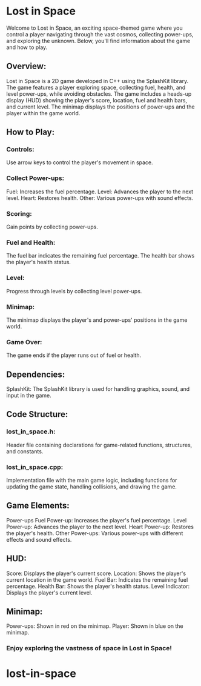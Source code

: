 # Lost in Space
Welcome to Lost in Space, an exciting space-themed game where you control a player navigating through the vast cosmos, collecting power-ups, and exploring the unknown. Below, you'll find information about the game and how to play.

## Overview: 
Lost in Space is a 2D game developed in C++ using the SplashKit library. The game features a player exploring space, collecting fuel, health, and level power-ups, while avoiding obstacles. The game includes a heads-up display (HUD) showing the player's score, location, fuel and health bars, and current level. The minimap displays the positions of power-ups and the player within the game world.

## How to Play: 

### Controls:
Use arrow keys to control the player's movement in space.

### Collect Power-ups:
Fuel: Increases the fuel percentage.
Level: Advances the player to the next level.
Heart: Restores health.
Other: Various power-ups with sound effects.

### Scoring:
Gain points by collecting power-ups.

### Fuel and Health:
The fuel bar indicates the remaining fuel percentage.
The health bar shows the player's health status.

### Level:
Progress through levels by collecting level power-ups.

### Minimap:
The minimap displays the player's and power-ups' positions in the game world.

### Game Over:
The game ends if the player runs out of fuel or health.

## Dependencies:
SplashKit: The SplashKit library is used for handling graphics, sound, and input in the game.

## Code Structure:
### lost_in_space.h: 
Header file containing declarations for game-related functions, structures, and constants.

### lost_in_space.cpp: 
Implementation file with the main game logic, including functions for updating the game state, handling collisions, and drawing the game.

## Game Elements:
Power-ups
Fuel Power-up:
Increases the player's fuel percentage.
Level Power-up:
Advances the player to the next level.
Heart Power-up:
Restores the player's health.
Other Power-ups:
Various power-ups with different effects and sound effects.

## HUD:
Score: Displays the player's current score.
Location: Shows the player's current location in the game world.
Fuel Bar: Indicates the remaining fuel percentage.
Health Bar: Shows the player's health status.
Level Indicator: Displays the player's current level.

## Minimap:
Power-ups: Shown in red on the minimap.
Player: Shown in blue on the minimap.

### Enjoy exploring the vastness of space in Lost in Space!
# lost-in-space

